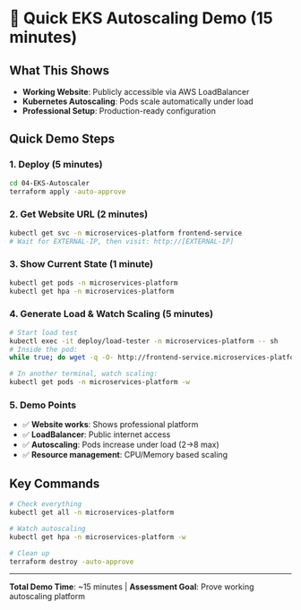# 🚀 Quick EKS Autoscaling Demo (15 minutes)

## What This Shows
- **Working Website**: Publicly accessible via AWS LoadBalancer
- **Kubernetes Autoscaling**: Pods scale automatically under load
- **Professional Setup**: Production-ready configuration

## Quick Demo Steps

### 1. Deploy (5 minutes)
```bash
cd 04-EKS-Autoscaler
terraform apply -auto-approve
```

### 2. Get Website URL (2 minutes)
```bash
kubectl get svc -n microservices-platform frontend-service
# Wait for EXTERNAL-IP, then visit: http://[EXTERNAL-IP]
```

### 3. Show Current State (1 minute)
```bash
kubectl get pods -n microservices-platform
kubectl get hpa -n microservices-platform
```

### 4. Generate Load & Watch Scaling (5 minutes)
```bash
# Start load test
kubectl exec -it deploy/load-tester -n microservices-platform -- sh
# Inside the pod:
while true; do wget -q -O- http://frontend-service.microservices-platform.svc.cluster.local/; done

# In another terminal, watch scaling:
kubectl get pods -n microservices-platform -w
```

### 5. Demo Points
- ✅ **Website works**: Shows professional platform
- ✅ **LoadBalancer**: Public internet access
- ✅ **Autoscaling**: Pods increase under load (2→8 max)
- ✅ **Resource management**: CPU/Memory based scaling

## Key Commands
```bash
# Check everything
kubectl get all -n microservices-platform

# Watch autoscaling
kubectl get hpa -n microservices-platform -w

# Clean up
terraform destroy -auto-approve
```

---
**Total Demo Time**: ~15 minutes | **Assessment Goal**: Prove working autoscaling platform
